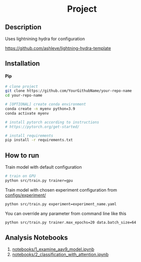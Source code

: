 
<div align="center">

# Project 


</div>

## Description


Uses lightnining hydra for configuration

https://github.com/ashleve/lightning-hydra-template


## Installation

#### Pip

```bash
# clone project
git clone https://github.com/YourGithubName/your-repo-name
cd your-repo-name

# [OPTIONAL] create conda environment
conda create -n myenv python=3.9
conda activate myenv

# install pytorch according to instructions
# https://pytorch.org/get-started/

# install requirements
pip install -r requirements.txt
```


## How to run

Train model with default configuration

```bash
# train on GPU
python src/train.py trainer=gpu
```

Train model with chosen experiment configuration from [configs/experiment/](configs/experiment/)

```bash
python src/train.py experiment=experiment_name.yaml
```

You can override any parameter from command line like this

```bash
python src/train.py trainer.max_epochs=20 data.batch_size=64
```

## Analysis Notebooks

1. [notebooks/1_examine_aav9_model.ipynb](https://github.com/rfarouni/generative_bioseq_design/blob/main/notebooks/1_examine_aav9_model.ipynb)
2. [notebooks/2_classification_with_attention.ipynb](https://github.com/rfarouni/generative_bioseq_design/blob/main/notebooks/2_classification_with_attention.ipynb)
   
   
